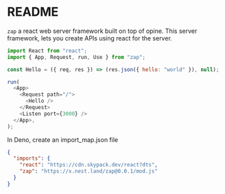 # README

`zap` a react web server framework built on top of opine. This server framework,
lets you create APIs using react for the server.

```js
import React from "react";
import { App, Request, run, Use } from "zap";

const Hello = ({ req, res }) => (res.json({ hello: "world" }), null);

run(
  <App>
    <Request path="/">
      <Hello />
    </Request>
    <Listen port={3000} />
  </App>,
);
```

In Deno, create an import_map.json file

```json
{
  "imports": {
    "react": "https://cdn.skypack.dev/react?dts",
    "zap": "https://x.nest.land/zap@0.0.1/mod.js"
  }
}
```
